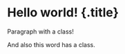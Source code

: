 # Hello world! {.title}

<div class="paragraph-with-a-class">

Paragraph with a class!

</div>

And also this <span class="word-with-a-class">word</span> has a class.